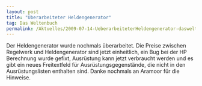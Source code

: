 ```yaml
---
layout: post
title: "Überarbeiteter Heldengenerator"
tag: Das Weltenbuch
permalink: /Aktuelles/2009-07-14-UeberarbeiteterHeldengenerator-dasweltenbuch
---
```



Der Heldengenerator wurde nochmals überarbeitet. Die Preise zwischen Regelwerk und Heldengenerator sind jetzt einheitlich, ein Bug bei der HP Berechnung wurde gefixt, Ausrüstung kann jetzt verbraucht werden und es gibt ein neues Freitextfeld für Ausrüstungsgegenstände, die nicht in den Ausrüstungslisten enthalten sind. Danke nochmals an Aramoor für die Hinweise.


